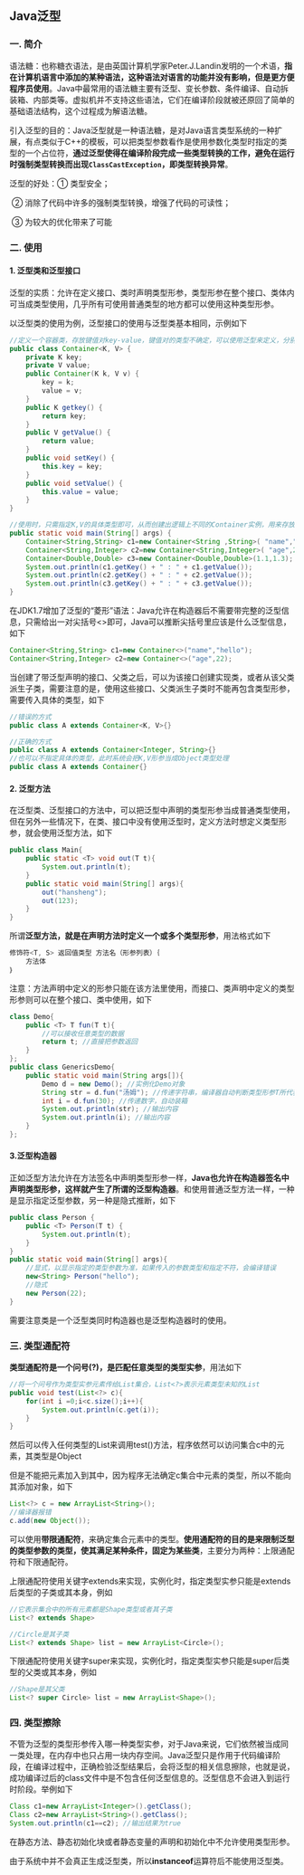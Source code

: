 ## Java泛型

### 一. 简介

语法糖：也称糖衣语法，是由英国计算机学家Peter.J.Landin发明的一个术语，**指在计算机语言中添加的某种语法，这种语法对语言的功能并没有影响，但是更方便程序员使用**。Java中最常用的语法糖主要有泛型、变长参数、条件编译、自动拆装箱、内部类等。虚拟机并不支持这些语法，它们在编译阶段就被还原回了简单的基础语法结构，这个过程成为解语法糖。

引入泛型的目的：Java泛型就是一种语法糖，是对Java语言类型系统的一种扩展，有点类似于C++的模板，可以把类型参数看作是使用参数化类型时指定的类型的一个占位符，**通过泛型使得在编译阶段完成一些类型转换的工作，避免在运行时强制类型转换而出现`ClassCastException`，即类型转换异常**。

泛型的好处：① 类型安全；

​                       ② 消除了代码中许多的强制类型转换，增强了代码的可读性；

​                       ③ 为较大的优化带来了可能



### 二. 使用

#### 1. 泛型类和泛型接口

泛型的实质：允许在定义接口、类时声明类型形参，类型形参在整个接口、类体内可当成类型使用，几乎所有可使用普通类型的地方都可以使用这种类型形参。

以泛型类的使用为例，泛型接口的使用与泛型类基本相同，示例如下

```java
//定义一个容器类，存放键值对key-value，键值对的类型不确定，可以使用泛型来定义，分别指定为K和V
public class Container<K, V> {
    private K key;
    private V value;
    public Container(K k, V v) {
        key = k;
        value = v;
    }
    public K getkey() {
        return key; 
    }
    public V getValue() {
        return value; 
    }
    public void setKey() {
        this.key = key; 
    }
    public void setValue() {
        this.value = value; 
    } 
}

//使用时，只需指定K,V的具体类型即可，从而创建出逻辑上不同的Container实例，用来存放不同的数据类型
public static void main(String[] args) {
    Container<String,String> c1=new Container<String ,String>( "name","hello");
    Container<String,Integer> c2=new Container<String,Integer>( "age",22);
    Container<Double,Double> c3=new Container<Double,Double>(1.1,1.3);
    System.out.println(c1.getKey() + " : " + c1.getValue());
    System.out.println(c2.getKey() + " : " + c2.getValue());
    System.out.println(c3.getKey() + " : " + c3.getValue());
}
```

在JDK1.7增加了泛型的“菱形”语法：Java允许在构造器后不需要带完整的泛型信息，只需给出一对尖括号<>即可，Java可以推断尖括号里应该是什么泛型信息，如下

```java
Container<String,String> c1=new Container<>("name","hello");
Container<String,Integer> c2=new Container<>("age",22);
```

当创建了带泛型声明的接口、父类之后，可以为该接口创建实现类，或者从该父类派生子类，需要注意的是，使用这些接口、父类派生子类时不能再包含类型形参，需要传入具体的类型，如下

```java
//错误的方式
public class A extends Container<K, V>{}

//正确的方式
public class A extends Container<Integer, String>{}
//也可以不指定具体的类型，此时系统会把K,V形参当成Object类型处理
public class A extends Container{}
```

#### 2. 泛型方法

在泛型类、泛型接口的方法中，可以把泛型中声明的类型形参当成普通类型使用，但在另外一些情况下，在类、接口中没有使用泛型时，定义方法时想定义类型形参，就会使用泛型方法，如下

```java
public class Main{
    public static <T> void out(T t){
        System.out.println(t);
    }
    public static void main(String[] args){
        out("hansheng");
        out(123);
    } 
}
```

所谓**泛型方法，就是在声明方法时定义一个或多个类型形参**，用法格式如下

```java
修饰符<T, S> 返回值类型 方法名（形参列表）｛
	方法体 
｝
```

注意：方法声明中定义的形参只能在该方法里使用，而接口、类声明中定义的类型形参则可以在整个接口、类中使用，如下

```java
class Demo{
    public <T> T fun(T t){
        //可以接收任意类型的数据
        return t; //直接把参数返回 
    } 
};
public class GenericsDemo{
    public static void main(String args[]){
        Demo d = new Demo(); //实例化Demo对象
        String str = d.fun("汤姆"); //传递字符串，编译器自动判断类型形参T所代表的的实际类型
        int i = d.fun(30); //传递数字，自动装箱
        System.out.println(str); //输出内容
        System.out.println(i); //输出内容 
    } 
};
```

#### 3.泛型构造器

正如泛型方法允许在方法签名中声明类型形参一样，**Java也允许在构造器签名中声明类型形参，这样就产生了所谓的泛型构造器**。和使用普通泛型方法一样，一种是显示指定泛型参数，另一种是隐式推断，如下

```java
public class Person {
    public <T> Person(T t) {
        System.out.println(t); 
    } 
}
public static void main(String[] args){
    //显式，以显示指定的类型参数为准，如果传入的参数类型和指定不符，会编译错误
    new<String> Person("hello"); 
    //隐式
    new Person(22); 
}
```

需要注意类是一个泛型类同时构造器也是泛型构造器时的使用。



### 三. 类型通配符

**类型通配符是一个问号(?)，是匹配任意类型的类型实参**，用法如下

```java
//将一个问号作为类型实参元素传给List集合，List<?>表示元素类型未知的List
public void test(List<?> c){
    for(int i =0;i<c.size();i++){
        System.out.println(c.get(i)); 
    } 
}
```

然后可以传入任何类型的List来调用test()方法，程序依然可以访问集合c中的元素，其类型是Object

但是不能把元素加入到其中，因为程序无法确定c集合中元素的类型，所以不能向其添加对象，如下

```java
List<?> c = new ArrayList<String>();
//编译器报错
c.add(new Object());
```

可以使用**带限通配符**，来确定集合元素中的类型。**使用通配符的目的是来限制泛型的类型参数的类型，使其满足某种条件，固定为某些类**，主要分为两种：上限通配符和下限通配符。

上限通配符使用关键字extends来实现，实例化时，指定类型实参只能是extends后类型的子类或其本身，例如

```java
//它表示集合中的所有元素都是Shape类型或者其子类 
List<? extends Shape>

//Circle是其子类 
List<? extends Shape> list = new ArrayList<Circle>();
```

下限通配符使用关键字super来实现，实例化时，指定类型实参只能是super后类型的父类或其本身，例如

```java
//Shape是其父类 
List<? super Circle> list = new ArrayList<Shape>();
```



### 四. 类型擦除

不管为泛型的类型形参传入哪一种类型实参，对于Java来说，它们依然被当成同一类处理，在内存中也只占用一块内存空间。Java泛型只是作用于代码编译阶段，在编译过程中，正确检验泛型结果后，会将泛型的相关信息擦除，也就是说，成功编译过后的class文件中是不包含任何泛型信息的。泛型信息不会进入到运行时阶段。举例如下

```java
Class c1=new ArrayList<Integer>().getClass();
Class c2=new ArrayList<String>().getClass();
System.out.println(c1==c2); //输出结果为true
```

在静态方法、静态初始化块或者静态变量的声明和初始化中不允许使用类型形参。 

由于系统中并不会真正生成泛型类，所以**instanceof**运算符后不能使用泛型类。 